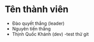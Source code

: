 # Tên thành viên

-   Đào quyết thắng (leader)
- Nguyên tiến thắng
- Thịnh Quốc Khánh (dev)
-test thử git 
